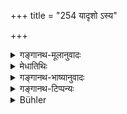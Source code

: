+++
title = "254 यादृशो ऽस्य"

+++

<details><summary>गङ्गानथ-मूलानुवादः</summary>

As the man’s character may be, as may be the nature of the work he wishes to do, and as may be the manner in which he may serve,—even so must he offer himself.—(254)
</details>

<details><summary>मेधातिथिः</summary>

आत्मनिवेदनम् एव व्यक्तीकरोति । **अस्य** शूद्रस्य **यादृश आत्मा भवेत्** यत्कुलीनो यद्देशो यच्छिल्पश् च । यच् **चिकीर्षितम्** । "अनेककार्येण त्वाम् अहम् आश्रितो धर्मेण अन्येन वा प्रयोजनेन राजकुलरक्षादिना" । **यथा वोपचरेच्** छिल्पेनानेन त्वां सेवे पादवन्दनादि गृहकृत्यकरत्वे सर्वस्मिन् निवेदित आत्मा निवेदितो भवति । 

- <u>अन्ये</u> तु "आत्मा वै पुत्रनामासि" (श्ब् १४.९.४.२६) इत्य् अपत्यवचनम् **आत्म**शब्दं मन्यमानाः यस्य शूद्रस्य कामतः प्रवृत्ता दुहिता विवाह्यते तस्यानेन भोज्यान्नतोच्यत इत्य् आहुः । 

- <u>तद् अयुक्तम्</u> । न तावद् अयम् आत्मशब्दो दुहितरि विस्पष्टं प्रयुक्तः । पुत्रशब्दो हि पुंस्य् एव प्रसिद्धतरः । न च परोक्षशब्दोपदेशेन किंचित् प्रयोजनम् । एतावद् एव वक्तुं युक्तं दद्याद् दुहितरं च य इति । 

- <u>अन्ये</u> त्व् **अर्धिका**दिग्रहणं शूद्रोपलक्षणार्थं वर्णयन्ति । तेन पारशवस्य श्वशुरस्य च भोज्यान्नता सिद्धा भवति ॥ ४.२५४ ॥
</details>

<details><summary>गङ्गानथ-भाष्यानुवादः</summary>

The text proceeds to show the manner of ‘offering himself.’

‘*As may be the character of the man*,’—*i.e*., the family, the country and the profession to which the *Śūdra* concerned may belong.

‘*The work he wishes to do*;’—saying, ‘This is the work that I shall do under you, either as my duty, or for s ome other purpose, such as saving myself from being pressed for service at the royal palace, and so forth.’

‘*The manner in which he may serve*;’—‘I shall serve you with this act of mine;’—‘I shall press your feet, and do other household work.’ When one offers to do all this, then is he said to have ‘*offered himself*.’

‘Others have taken the word,’ ‘*Ātman*’ ‘himself,’ in the expression, ‘*Ātmanām nivedayet*,’ ‘offers himself,’ to mean *child*—according to the text, ‘thou art my own self, named *son*;’ and have explained it to mean that ‘one may eat the food of the *Śūdra*, whose *daughter* (*ātma*) one may have married, under the influence of sexual passion.’ This, however, is not right. The term, ‘ātmā’ is never used directly in the sense of *daughter*; it is only the masculine form ‘*putra*,’ ‘son,’ that is often found to be so used; and there would be no useful purpose served by the Author using a term, in an indirect sense; it would have been enough to say—‘he who gives his daughter to him.’

Others have explained that the mention of the ‘ploughman’ and others is meant to be indicative of the *Śūdra* in general; so that it follows that one may cat the food of one’s father-in-law of the ‘*Pāraśava*’ caste (son of a Brāhmaṇa from a *Śūdra* mother).—(254)
</details>

<details><summary>गङ्गानथ-टिप्पन्यः</summary>

*Cf*. 5.253.

This verse is quoted in *Vīramitrodaya* (Āhnika, p. 492), which explains
‘*ātmanivedana*’ as ‘declaring his family, his character, his motive in
seeking service and the ways in which he is going to serve’;—and in
*Hemādri* (Śrāddha, p. 785).
</details>

<details><summary>Bühler</summary>

254	As his character is, as the work is which he desires to perform, and as the manner is in which he means to serve, even so (a voluntary slave) must offer himself.
</details>
